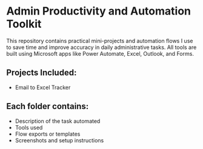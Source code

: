 # Admin Productivity and Automation Toolkit 
This repository contains practical mini-projects and automation flows I use to save time and improve accuracy in daily administrative tasks. All tools are built using Microsoft apps like Power Automate, Excel, Outlook, and Forms.

## Projects Included: 
- Email to Excel Tracker

## Each folder contains:
- Description of the task automated
- Tools used
- Flow exports or templates
- Screenshots and setup instructions
